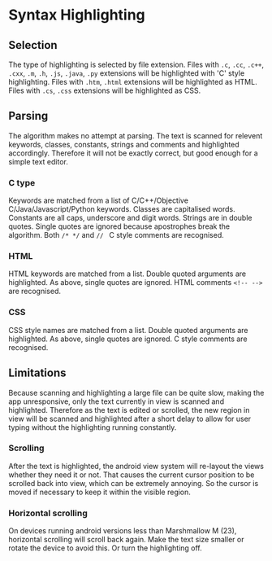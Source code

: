 # Syntax Highlighting

## Selection
The type of highlighting is selected by file extension. Files with
`.c`, `.cc`, `.c++`, `.cxx`, `.m`, `.h`, `.js`, `.java`, `.py`
extensions will be highlighted with 'C' style highlighting. Files with
`.htm`, `.html` extensions will be highlighted as HTML. Files with
`.cs`, `.css` extensions will be highlighted as CSS.

## Parsing
The algorithm makes no attempt at parsing. The text is scanned for
relevent keywords, classes, constants, strings and comments and
highlighted accordingly. Therefore it will not be exactly correct, but
good enough for a simple text editor.

### C type
Keywords are matched from a list of C/C++/Objective
C/Java/Javascript/Python keywords. Classes are capitalised
words. Constants are all caps, underscore and digit words. Strings are
in double quotes. Single quotes are ignored because apostrophes break
the algorithm. Both `/* */` and `// ` C style comments are recognised.

### HTML
HTML keywords are matched from a list. Double quoted arguments are
highlighted. As above, single quotes are ignored. HTML comments `<!--
-->` are recognised.

### CSS
CSS style names are matched from a list. Double quoted arguments are
highlighted. As above, single quotes are ignored. C style comments are
recognised.

## Limitations
Because scanning and highlighting a large file can be quite slow,
making the app unresponsive, only the text currently in view is
scanned and highlighted. Therefore as the text is edited or scrolled,
the new region in view will be scanned and highlighted after a short
delay to allow for user typing without the highlighting running
constantly.

### Scrolling
After the text is highlighted, the android view system will re-layout
the views whether they need it or not. That causes the current cursor
position to be scrolled back into view, which can be extremely
annoying. So the cursor is moved if necessary to keep it within the
visible region.

### Horizontal scrolling
On devices running android versions less than Marshmallow M (23),
horizontal scrolling will scroll back again. Make the text size
smaller or rotate the device to avoid this. Or turn the highlighting
off.
